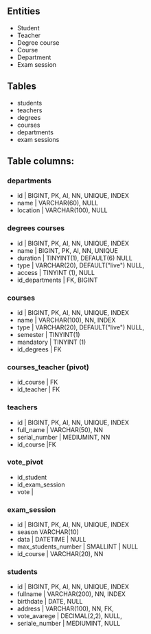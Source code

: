 ## Entities

- Student
- Teacher
- Degree course
- Course
- Department
- Exam session

## Tables

- students
- teachers
- degrees
- courses
- departments
- exam sessions

## Table columns:

### departments

- id | BIGINT, PK, AI, NN, UNIQUE, INDEX
- name | VARCHAR(60), NULL
- location | VARCHAR(100), NULL

### degrees courses

- id | BIGINT, PK, AI, NN, UNIQUE, INDEX
- name | BIGINT, PK, AI, NN, UNIQUE
- duration | TINYINT(1), DEFAULT(6) NULL
- type | VARCHAR(20), DEFAULT("live") NULL,
- access | TINYINT (1), NULL
- id_departments | FK, BIGINT

### courses

- id | BIGINT, PK, AI, NN, UNIQUE, INDEX
- name | VARCHAR(100), NN, INDEX
- type | VARCHAR(20), DEFAULT("live") NULL,
- semester | TINYINT(1)
- mandatory | TINYINT (1)
- id_degrees | FK

### courses_teacher (pivot)

- id_course | FK
- id_teacher | FK

### teachers

- id | BIGINT, PK, AI, NN, UNIQUE, INDEX
- full_name | VARCHAR(50), NN
- serial_number | MEDIUMINT, NN
- id_course |FK

### vote_pivot

- id_student
- id_exam_session
- vote |

### exam_session

- id | BIGINT, PK, AI, NN, UNIQUE, INDEX
- season VARCHAR(10)
- data | DATETIME | NULL
- max_students_number | SMALLINT | NULL
- id_course | VARCHAR(20), NN

### students

- id | BIGINT, PK, AI, NN, UNIQUE, INDEX
- fullname | VARCHAR(200), NN, INDEX
- birthdate | DATE, NULL
- address | VARCHAR(100), NN, FK,
- vote_avarege | DECIMAL(2,2), NULL,
- seriale_number | MEDIUMINT, NULL